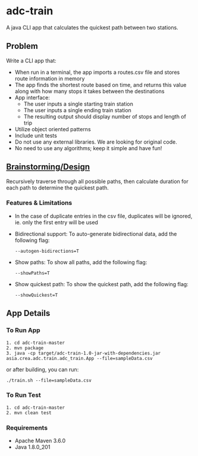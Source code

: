 # adc-train

A java CLI app that calculates the quickest path between two stations.

## Problem

Write a CLI app that:
- When run in a terminal, the app imports a routes.csv file and stores route information in
memory
- The app finds the shortest route based on time, and returns this value along with how
many stops it takes between the destinations
- App interface:
    - The user inputs a single starting train station
    - The user inputs a single ending train station
    - The resulting output should display number of stops and length of trip
- Utilize object oriented patterns
- Include unit tests
- Do not use any external libraries. We are looking for original code.
- No need to use any algorithms; keep it simple and have fun!

## [Brainstorming/Design](https://docs.google.com/document/d/1hraWvOwVA5EXrtfoamw7gSW507F7Sk_0gxjSHfLqQew/edit#heading=h.lar6olxsub5)

Recursively traverse through all possible paths, then calculate duration for each path to determine the quickest path.

### Features & Limitations
- In the case of duplicate entries in the csv file, duplicates will be ignored, ie. only the first entry will be used
- Bidirectional support: To auto-generate bidirectional data, add the following flag:
  
      --autogen-bidirections=T
- Show paths: To show all paths, add the following flag:
  
      --showPaths=T
- Show quickest path: To show the quickest path, add the following flag:
  
      --showQuickest=T

## App Details
### To Run App
    1. cd adc-train-master
    2. mvn package
    3. java -cp target/adc-train-1.0-jar-with-dependencies.jar asia.crea.adc.train.adc_train.App --file=sampleData.csv

or after building, you can run:

    ./train.sh --file=sampleData.csv

### To Run Test
    1. cd adc-train-master
    2. mvn clean test
   
### Requirements
- Apache Maven 3.6.0
- Java 1.8.0_201
